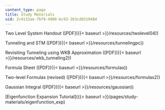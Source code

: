 ```yaml
---
content_type: page
title: Study Materials
uid: 2c4132ae-7bf9-4900-bc93-263cd831948d
---
```


Two Level System Handout ([PDF]({{< baseurl >}}/resources/twolevel04))

Tunneling and STM ([PDF]({{< baseurl >}}/resources/tunnelingpc))

Revisiting Tunneling using WKB Approximation ([PDF]({{< baseurl >}}/resources/wkb_tunneling2))

Formula Sheet ([PDF]({{< baseurl >}}/resources/formulas))

Two-level Formulas (revised) ([PDF]({{< baseurl >}}/resources/formulas2))

Gaussian Integral ([PDF]({{< baseurl >}}/resources/gaussian))

[Eigenfunction Expansion Tutorial]({{< baseurl >}}/pages/study-materials/eigenfunction_exp)